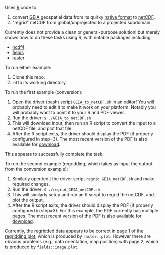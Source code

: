 Uses [R][] code to

1. convert [GEIA][] geospatial data from its quirky [native format][GEIA native format] to [netCDF].
2. "regrid" netCDF from global/unprojected to a projected subdomain.

Currently does not provide a clean or general-purpose solution! but merely shows how to do these tasks using R, with notable packages including

* [ncdf4][]
* [fields][]
* [raster][]

[R]: http://en.wikipedia.org/wiki/R_%28programming_language%29
[GEIA]: http://www.geiacenter.org/
[GEIA native format]: /TomRoche/GEIA_to_netCDF/blob/master/GEIA_readme.txt
[netCDF]: http://en.wikipedia.org/wiki/NetCDF#Format_description
[ncdf4]: http://cran.r-project.org/web/packages/ncdf4/
[fields]: http://cran.r-project.org/web/packages/fields/
[raster]: http://cran.r-project.org/web/packages/raster/

To run either example:

1. Clone this repo.
2. `cd` to its working directory.

To run the first example (conversion):

1. Open the driver (bash) script `GEIA_to_netCDF.sh` in an editor! You will probably need to edit it to make it work on your platform. Notably you will probably want to point it to your R and PDF viewer.
2. Run the driver:
    `$ ./GEIA_to_netCDF.sh`
3. This will download input, then run an R script to convert the input to a netCDF file, and plot that file.
4. After the R script exits, the driver should display the PDF (if properly configured in step=3). The most recent version of the PDF is also available for [download](https://github.com/downloads/TomRoche/GEIA_to_netCDF/GEIA_N2O_oceanic.pdf).

This appears to successfully complete the task.

To run the second example (regridding, which takes as input the output from the conversion example):

1. Similarly open/edit the driver script `regrid_GEIA_netCDF.sh` and make required changes.
2. Run the driver:
    `$ ./regrid_GEIA_netCDF.sh`
3. This will similarly setup and run an R script to regrid the netCDF, and plot the output.
4. After the R script exits, the driver should display the PDF (if properly configured in step=3). For this example, the PDF currently has multiple pages. The most recent version of the PDF is also available for [download][regridding plot].

Currently, the regridded data appears to be correct in page 1 of the [regridding plot][], which is produced by `raster::plot`. However there are obvious problems (e.g., data orientation, map position) with page 2, which is produced by `fields::image.plot`.

[regridding plot]: https://github.com/downloads/TomRoche/GEIA_to_netCDF/GEIA_N2O_oceanic_regrid.pdf
